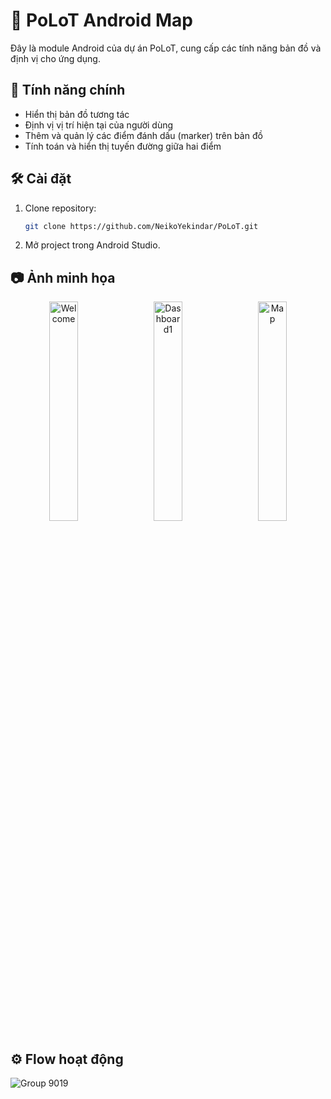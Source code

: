 # 📍 PoLoT Android Map

Đây là module Android của dự án PoLoT, cung cấp các tính năng bản đồ và định vị cho ứng dụng.

## 🚀 Tính năng chính

- Hiển thị bản đồ tương tác
- Định vị vị trí hiện tại của người dùng
- Thêm và quản lý các điểm đánh dấu (marker) trên bản đồ
- Tính toán và hiển thị tuyến đường giữa hai điểm

## 🛠️ Cài đặt

1. Clone repository:
   ```bash
   git clone https://github.com/NeikoYekindar/PoLoT.git
2. Mở project trong Android Studio.

## 📷 Ảnh minh họa

<p align="center">
  <img src="https://github.com/user-attachments/assets/077d8ea0-f9fe-444d-8750-70e31199b2fd" alt="Welcome" width="30%" />
  &nbsp;&nbsp;
  <img src="https://github.com/user-attachments/assets/55e743c7-c1b5-465a-baba-942ecee30c7d" alt="Dashboard1" width="30%" />
  &nbsp;&nbsp;
  <img src="https://github.com/user-attachments/assets/870bcb19-df5b-435a-bfc9-4f456c059fb4" alt="Map" width="30%" />
</p>

## ⚙️ Flow hoạt động

![Group 9019](https://github.com/user-attachments/assets/77247a81-f277-4c7d-b1f2-57c37a310ff5)
